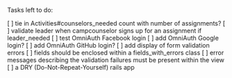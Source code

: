 Tasks left to do:

[ ] tie in Activities#counselors_needed count with number of assignments?
[ ] validate leader when campcounselor signs up for an assignment if leader_needed
[ ] test OmniAuth Facebook login
[ ] add OmniAuth Google login?
[ ] add OmniAuth GitHub login?
[ ] add display of form validation errors
[ ] fields should be enclosed within a fields_with_errors class
[ ] error messages describing the validation failures must be present within the view
[ ] a DRY (Do-Not-Repeat-Yourself) rails app
